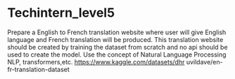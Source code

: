 # Techintern_level5
Prepare a English to French
translation website where user will
give English language and French
translation will be produced. This
translation website should be created
by training the dataset from scratch
and no api should be used to create
the model. Use the concept of Natural
Language Processing NLP,
transformers,etc.
https://www.kaggle.com/datasets/dhr
uvildave/en-fr-translation-dataset
